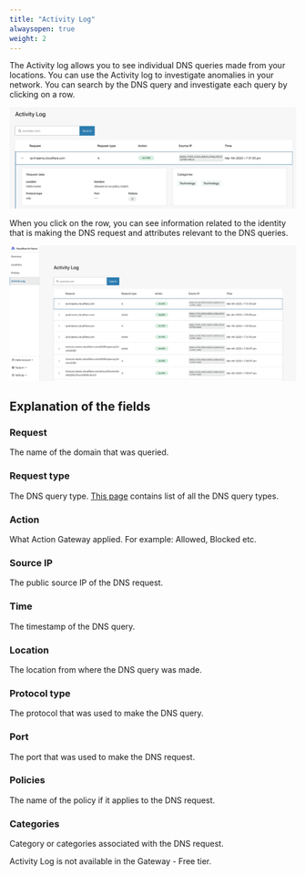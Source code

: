 ```yaml
---
title: "Activity Log"
alwaysopen: true
weight: 2
---
```


The Activity log allows you to see individual DNS queries made from your locations. You can use the Activity log to investigate anomalies in your network. You can search by the DNS query and investigate each query by clicking on a row.

![Gateway activity log](../static/teams-dash-activity-log.png)


When you click on the row, you can see information related to the identity that is making the DNS request and attributes relevant to the DNS queries. 

![Gateway activity log expanded](../static/teams-dash-activity-log-expanded.png)

## Explanation of the fields

### Request
The name of the domain that was queried.

### Request type
The DNS query type. [This page](https://en.wikipedia.org/wiki/List_of_DNS_record_types) contains list of all the DNS query types.

### Action
What Action Gateway applied. For example: Allowed, Blocked etc.

### Source IP 
The public source IP of the DNS request.

### Time
The timestamp of the DNS query.

### Location
The location from where the DNS query was made.

### Protocol type
The protocol that was used to make the DNS query.

### Port
The port that was used to make the DNS request.

### Policies
The name of the policy if it applies to the DNS request.

### Categories
Category or categories associated with the DNS request.

Activity Log is not available in the Gateway - Free tier.
